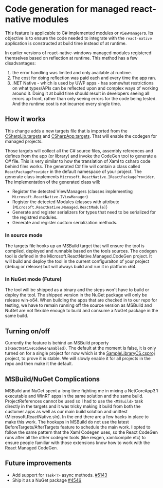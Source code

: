 # Code generation for managed react-native modules

This feature is applicable to C# implemented modules or `ViewManager`s. Its objective is to ensure the code needed to integrate with the `react-native` application is constructed at build time instead of at runtime.

In earlier versions of react-native-windows managed modules registered themselves based on reflection at runtime. This method has a few disadvantages: 
1) the error handling was limited and only available at runtime. 
2) The cost for doing reflection was paid each and every time the app ran. 
3) .NET Native - which is used by UWP apps - has somewhat restrictions on what types/APIs can be reflected upon and complex ways of working around it.
Doing it at build time should result in developers seeing all errors up front, rather than only seeing errors for the code being tested. And the runtime cost is not incurred every single time.

## How it works
This change adds a new targets file that is imported from the [CSharpLib.targets](https://github.com/microsoft/react-native-windows/blob/master/vnext/PropertySheets/External/Microsoft.ReactNative.Uwp.CppLib.targets) and [CSharpApp.targets](https://github.com/microsoft/react-native-windows/blob/master/vnext/PropertySheets/External/Microsoft.ReactNative.Uwp.CppApp.targets). That will enable the codegen for managed projects.

Those targets will collect all the C# source files, assembly references and defines from the app (or library) and invoke the CodeGen tool to generate a C# file. This is very similar to how the translation of Xaml to csharp code behind files works.
The generated C# file will contain a class called `ReactPackageProvider` in the default namespace of your project. The generate class implements `Microsoft.ReactNative.IReactPackageProvider`. The implementation of the generated class  will:
 * Register the detected ViewManagers (classes implementing `Microsoft.ReactNative.IViewManager`)
 * Register the detected Modules (classes with attribute `[Microsoft.ReactNative.Managed.ReactModule]`)
 * Generate and register serializers for types that need to be serialized for the registred modules.
 * Generate and register custom serialization methods.

### In source mode
The targets file hooks up an MSBuild target that will ensure the tool is compiled, deployed and runnable based on the tools sources. The codegen tool is defined in the Microsoft.ReactNative.Managed.CodeGen project. It will build and deploy the tool in the current configuraiton of your project (debug or release) but will always build and run it in platform x64.

### In NuGet mode (Future)
The tool will be shipped as a binary and the steps won't have to build or deploy the tool. The shipped version in the NuGet package will only be release win-x64.
When building the apps that are checked in to our repo for testing, we have to remain running off the source version as MSBuild and NuGet are not flexible enough to build and consume a NuGet package in the same build.

## Turning on/off
Currently the feature is behind an MSBuild property `$(ReactNativeCodeGenEnabled)`.
The default at the moment is false, it is only turned  on for a single project for now which is the [SampleLibraryCS.csproj](https://github.com/microsoft/react-native-windows/blob/master/packages/sample-apps/windows/SampleLibraryCS/SampleLibraryCS.csproj) project, to prove it is stable. We will slowly enable it for all projects in the repo and then make it the default.

## MSBuild/NuGet Complications
MSBuild and NuGet spent a long time fighting me in mixing a NetCoreApp3.1 executable and WinRT apps in the same solution and the same build. ProjectReferences cannot be used so I had to use the `<MSBuild>` task directly in the targets and it was tricky making it build from both the customer apps as well as our main build solution and unittest (Microsoft.ReactNative.sln). In the end there are a few hacks in place to make this work.
The hookups in MSBuild do not use the latest BeforeTargets/AfterTargets feature to schedule the main work. I opted to follow the same pattern that the Xaml Codegen uses, so the React CodeGen runs after all the other codegen tools (like resgen, xamlcompile etc) to ensure people familiar with those extensions know how to work with the React Managed CodeGen.

## Future improvements
 * Add support for `Task<T>` async methods. [#5143](https://github.com/microsoft/react-native-windows/issues/5143)
 * Ship it as a NuGet package [#4546](https://github.com/microsoft/react-native-windows/issues/4546)
